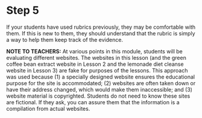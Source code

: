 # Step 5

If your students have used rubrics previously, they may be comfortable with them. If this is new to them, they should understand that the rubric is simply a way to help them keep track of the evidence. 

**NOTE TO TEACHERS:** At various points in this module, students will be evaluating different websites. The websites in this lesson (and the green coffee bean extract website in Lesson 2 and the lemonade diet cleanse website in Lesson 3) are fake for purposes of the lessons. This approach was used because (1) a specially designed website ensures the educational purpose for the site is accommodated; (2) websites are often taken down or have their address changed, which would make them inaccessible; and (3) website material is copyrighted. Students do not need to know these sites are fictional. If they ask, you can assure them that the information is a compilation from actual websites. 
